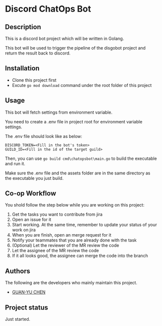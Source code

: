 # Discord ChatOps Bot



## Description
This is a discord bot project which will be written in Golang.

This bot will be used to trigger the pipeline of the disgobot project and return the result back to discord.

## Installation
- Clone this project first
- Excute `go mod download` command under the root folder of this project

## Usage
This bot will fetch settings from environment variable.

You need to create a .env file in project root for environment variable settings.

The .env file should look like as below:
```
DISCORD_TOKEN=<Fill in the bot's token>
GUILD_ID=<Fill in the id of the target guild>
```

Then, you can use `go build cmd\chatopsbot\main.go` to build the executable and run it.

Make sure the .env file and the assets folder are in the same directory as the executable you just build.

## Co-op Workflow
You shold follow the step below while you are working on this project:
1. Get the tasks you want to contribute from jira
2. Open an issue for it
3. Start working. At the same time, remember to update your status of your work on jira
4. When you are finish, open an merge request for it
5. Notify your teammates that you are already done with the task
6. (Optional) Let the reviewer of the MR review the code
7. Let the assignee of the MR review the code
8. If it all looks good, the assignee can merge the code into the branch

## Authors
The following are the developers who mainly maintain this project.
- [GUAN-YU CHEN](https://gitlab.guanyu.dev/ares30841167)

## Project status
Just started.